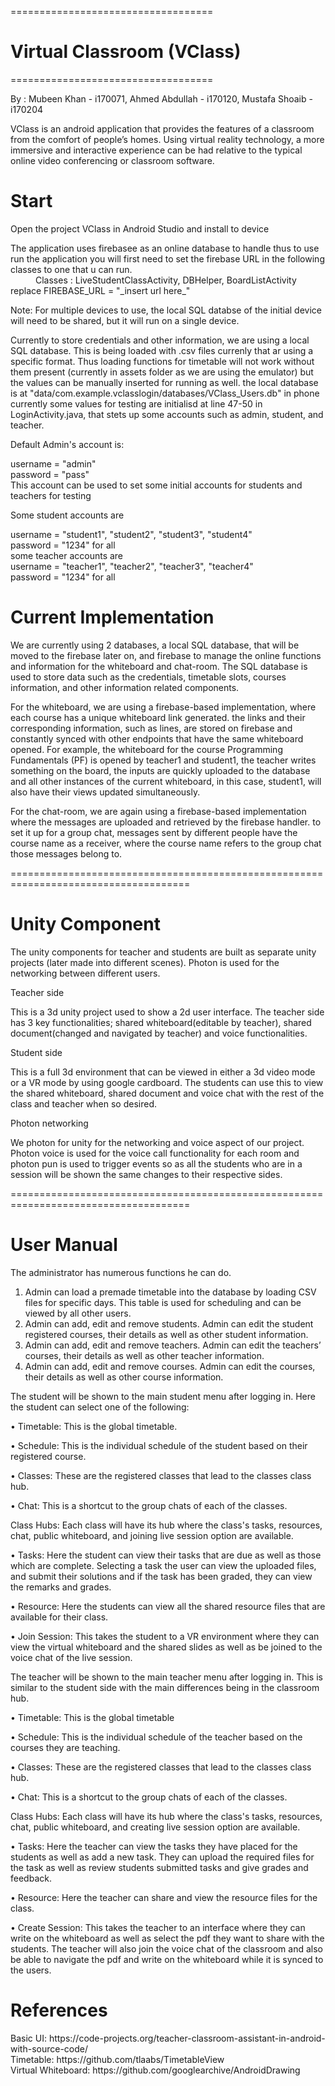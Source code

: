 ===================================
# Virtual Classroom (VClass)
===================================

By : Mubeen Khan    - i170071, Ahmed Abdullah - i170120, Mustafa Shoaib - i170204

<dl>
  VClass is an android application that provides the features of a classroom from 
  the comfort of people’s homes. Using virtual reality technology, a more immersive and
  interactive experience can be had relative to the typical online video conferencing or 
  classroom software.
</dl>

Start
==========
Open the project VClass in Android Studio and install to device

<dl>
  The application uses firebasee as an online database to handle thus to use run the application
  you will first need to set the firebase URL in the following classes to one that u can run.
  <dd></dd>
   <dd> 
     Classes : LiveStudentClassActivity, DBHelper, BoardListActivity
   </dd>
   <dt>
      replace        FIREBASE_URL = "_insert url here_"
   </dt><dd></dd>
  
  Note: For multiple devices to use, the local SQL databse of the initial device will need to be shared,
        but it will run  on a single device.
     
   Currently to store credentials and other information, we are using a local SQL database.
   This is being loaded with .csv files currenly that ar using a specific format. Thus loading functions
   for timetable will not work without them present (currently in assets folder as we are using the emulator)
   but the values can be manually inserted for running as well. 
   the local database is at "data/com.example.vclasslogin/databases/VClass_Users.db" in phone
   currently some values for testing are initialisd at line 47-50 in LoginActivity.java, that stets up some accounts
   such as admin, student, and teacher.
   
   Default Admin's account is:
   <dt>
      username = "admin"
   </dt><dt>
      password = "pass"
    </dt>
    <dd></dd>
  This account can be used to set some initial accounts for students and teachers for testing
  
  Some student accounts are 
  <dt>
      username = "student1", "student2", "student3", "student4"
   </dt><dt>
      password = "1234" for all
    </dt>
    <dd></dd>
  some teacher accounts are 
  <dt>
      username = "teacher1", "teacher2", "teacher3", "teacher4"
   </dt><dt>
      password = "1234" for all
    </dt>
     
</dl>

Current Implementation
==========
We are currently using 2 databases, a local SQL database, that
will be moved to the firebase later on, and firebase to manage the online functions
and information for the whiteboard and chat-room. The SQL database is used to store
data such as the credentials, timetable slots, courses information, and other information
related components.

For the whiteboard, we are using a firebase-based implementation, where each
course has a unique whiteboard link generated. the links and their corresponding
information, such as lines, are stored on firebase and constantly synced with other
endpoints that have the same whiteboard opened. For example, the whiteboard for the
course Programming Fundamentals (PF) is opened by teacher1 and student1, the teacher
writes something on the board, the inputs are quickly uploaded to the database and all
other instances of the current whiteboard, in this case, student1, will also have their
views updated simultaneously.

For the chat-room, we are again using a firebase-based implementation where
the messages are uploaded and retrieved by the firebase handler. to set it up for a group
chat, messages sent by different people have the course name as a receiver, where the
course name refers to the group chat those messages belong to.



=====================================================================================
# Unity Component
The unity components for teacher and students are built as separate unity projects (later made 
into different scenes). Photon is used for the networking between different users.

Teacher side<dd></dd>
This is a 3d unity project used to show a 2d user interface. The teacher side has 3 key 
functionalities; shared whiteboard(editable by teacher), shared document(changed and navigated 
by teacher) and voice functionalities.

Student side<dd></dd>
This is a full 3d environment that can be viewed in either a 3d video mode or a VR mode by
using google cardboard. The students can use this to view the shared whiteboard, shared document
and voice chat with the rest of the class and teacher when so desired.

Photon networking<dd></dd>
We photon for unity for the networking and voice aspect of our project. Photon voice is used for the 
voice call functionality for each room and photon pun is used to trigger events so as all the students 
who are in a session will be shown the same changes to their respective sides.

=====================================================================================
# User Manual
The administrator has numerous functions he can do.
1. Admin can load a premade timetable into the database by loading CSV
files for specific days. This table is used for scheduling and can be viewed
by all other users.
2. Admin can add, edit and remove students. Admin can edit the student
registered courses, their details as well as other student information.
3. Admin can add, edit and remove teachers. Admin can edit the teachers’
courses, their details as well as other teacher information.
4. Admin can add, edit and remove courses. Admin can edit the courses, their
details as well as other course information.

The student will be shown to the main student menu after logging in. Here the
student can select one of the following:

• Timetable: This is the global timetable.

• Schedule: This is the individual schedule of the student based on their
registered course.

• Classes: These are the registered classes that lead to the classes class hub.

• Chat: This is a shortcut to the group chats of each of the classes.

Class Hubs:
Each class will have its hub where the class's tasks, resources, chat, public
whiteboard, and joining live session option are available.

• Tasks: Here the student can view their tasks that are due as well as those
which are complete. Selecting a task the user can view the uploaded files,
and submit their solutions and if the task has been graded, they can view
the remarks and grades.

• Resource: Here the students can view all the shared resource files that are
available for their class.

• Join Session: This takes the student to a VR environment where they can
view the virtual whiteboard and the shared slides as well as be joined to
the voice chat of the live session.

The teacher will be shown to the main teacher menu after logging in. This is similar
to the student side with the main differences being in the classroom hub.

• Timetable: This is the global timetable

• Schedule: This is the individual schedule of the teacher based on the
courses they are teaching.

• Classes: These are the registered classes that lead to the classes class hub.

• Chat: This is a shortcut to the group chats of each of the classes.

Class Hubs:
Each class will have its hub where the class's tasks, resources, chat, public
whiteboard, and creating live session option are available.

• Tasks: Here the teacher can view the tasks they have placed for the
students as well as add a new task. They can upload the required files for
the task as well as review students submitted tasks and give grades and
feedback.

• Resource: Here the teacher can share and view the resource files for the
class.

• Create Session: This takes the teacher to an interface where they can write
on the whiteboard as well as select the pdf they want to share with the
students. The teacher will also join the voice chat of the classroom and
also be able to navigate the pdf and write on the whiteboard while it is
synced to the users.


References
==========
<dd></dd>
Basic UI: https://code-projects.org/teacher-classroom-assistant-in-android-with-source-code/
<dd></dd>
Timetable: https://github.com/tlaabs/TimetableView
<dd></dd>
Virtual Whiteboard: https://github.com/googlearchive/AndroidDrawing

